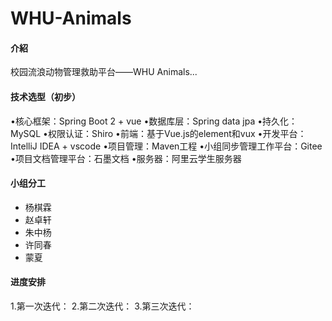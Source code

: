 # WHU-Animals

#### 介紹
校园流浪动物管理救助平台——WHU Animals...

#### 技术选型（初步）
•核心框架：Spring Boot 2 + vue
•数据库层：Spring data jpa
•持久化：MySQL
•权限认证：Shiro
•前端：基于Vue.js的element和vux
•开发平台：IntelliJ IDEA + vscode 
•项目管理：Maven工程
•小组同步管理工作平台：Gitee
•项目文档管理平台：石墨文档
•服务器：阿里云学生服务器


#### 小组分工
- 杨棋霖
- 赵卓轩
- 朱中杨
- 许同春
- 蒙夏

#### 进度安排

1.第一次迭代：
2.第二次迭代：
3.第三次迭代：
